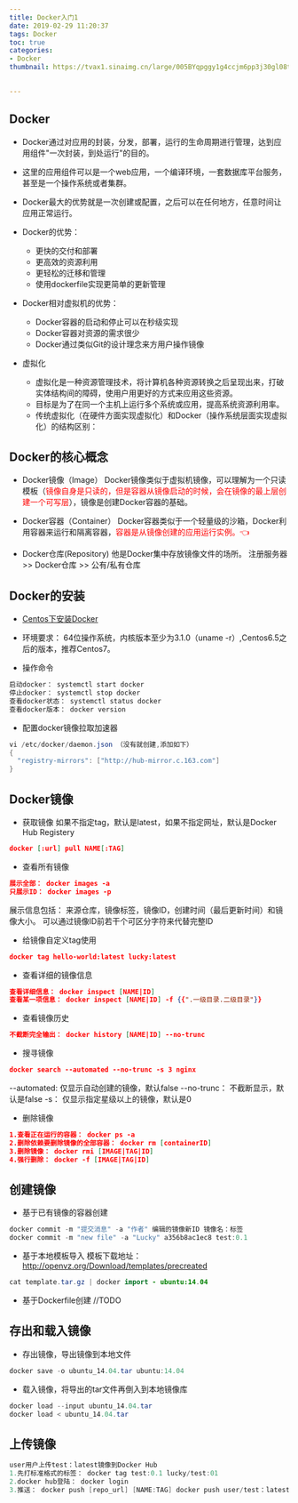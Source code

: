 ```yaml
---
title: Docker入门1
date: 2019-02-29 11:20:37
tags: Docker
toc: true
categories:
- Docker
thumbnail: https://tvax1.sinaimg.cn/large/005BYqpggy1g4ccjm6pp3j30gl08tjrz.jpg

 
---
```

## Docker

* Docker通过对应用的封装，分发，部署，运行的生命周期进行管理，达到应用组件"一次封装，到处运行"的目的。

* 这里的应用组件可以是一个web应用，一个编译环境，一套数据库平台服务，甚至是一个操作系统或者集群。

* Docker最大的优势就是一次创建或配置，之后可以在任何地方，任意时间让应用正常运行。

* Docker的优势：
	* 更快的交付和部署
	* 更高效的资源利用
	* 更轻松的迁移和管理
	* 使用dockerfile实现更简单的更新管理
<!-- more -->
* Docker相对虚拟机的优势：
	* Docker容器的启动和停止可以在秒级实现
	* Docker容器对资源的需求很少
	* Docker通过类似Git的设计理念来方用户操作镜像

* 虚拟化
	* 虚拟化是一种资源管理技术，将计算机各种资源转换之后呈现出来，打破实体结构间的障碍，使用户用更好的方式来应用这些资源。
	* 目标是为了在同一个主机上运行多个系统或应用，提高系统资源利用率。
	* 传统虚拟化（在硬件方面实现虚拟化）和Docker（操作系统层面实现虚拟化）的结构区别：

## Docker的核心概念

* Docker镜像（Image）
Docker镜像类似于虚拟机镜像，可以理解为一个只读模板（<font color="red">镜像自身是只读的，但是容器从镜像启动的时候，会在镜像的最上层创建一个可写层</font>），镜像是创建Docker容器的基础。

* Docker容器（Container）
Docker容器类似于一个轻量级的沙箱，Docker利用容器来运行和隔离容器，<font color="red">容器是从镜像创建的应用运行实例。:point_left:</font>

* Docker仓库(Repository)
  他是Docker集中存放镜像文件的场所。
  注册服务器 >> Docker仓库 >> 公有/私有仓库

## Docker的安装

* <a href="http://www.runoob.com/docker/centos-docker-install.html">Centos下安装Docker</a>
* 环境要求： 64位操作系统，内核版本至少为3.1.0（uname -r）,Centos6.5之后的版本，推荐Centos7。

* 操作命令
``` java
启动docker： systemctl start docker
停止docker： systemctl stop docker
查看docker状态： systemctl status docker
查看docker版本： docker version
```
* 配置docker镜像拉取加速器
``` java
vi /etc/docker/daemon.json （没有就创建,添加如下）
{
  "registry-mirrors": ["http://hub-mirror.c.163.com"]
}
```

## Docker镜像

* 获取镜像
如果不指定tag，默认是latest，如果不指定网址，默认是Docker Hub Registery
``` json
docker [:url] pull NAME[:TAG]
```

* 查看所有镜像
``` json
展示全部： docker images -a
只展示ID： docker images -p
```
展示信息包括： 来源仓库，镜像标签，镜像ID，创建时间（最后更新时间）和镜像大小。
可以通过镜像ID前若干个可区分字符来代替完整ID

* 给镜像自定义tag使用
``` json
docker tag hello-world:latest lucky:latest
```

* 查看详细的镜像信息
``` json
查看详细信息： docker inspect [NAME|ID]
查看某一项信息： docker inspect [NAME|ID] -f {{".一级目录.二级目录"}}
```

* 查看镜像历史
``` json
不截断完全输出： docker history [NAME|ID] --no-trunc
```

* 搜寻镜像
``` json
docker search --automated --no-trunc -s 3 nginx
```
--automated: 仅显示自动创建的镜像，默认false
--no-trunc： 不截断显示，默认是false
-s： 仅显示指定星级以上的镜像，默认是0

* 删除镜像
``` json
1.查看正在运行的容器： docker ps -a
2.删除依赖要删除镜像的全部容器： docker rm [containerID]
3.删除镜像： docker rmi [IMAGE|TAG|ID]
4.强行删除： docker -f [IMAGE|TAG|ID]
```

## 创建镜像

* 基于已有镜像的容器创建
``` java
docker commit -m "提交消息" -a "作者" 编辑的镜像新ID 镜像名：标签
docker commit -m "new file" -a "Lucky" a356b8ac1ec8 test:0.1
```
* 基于本地模板导入
模板下载地址： http://openvz.org/Download/templates/precreated
``` java
cat template.tar.gz | docker import - ubuntu:14.04
```

* 基于Dockerfile创建
 //TODO

## 存出和载入镜像

* 存出镜像，导出镜像到本地文件
``` java
docker save -o ubuntu_14.04.tar ubuntu:14.04
```
* 载入镜像，将导出的tar文件再倒入到本地镜像库
``` java
docker load --input ubuntu_14.04.tar
docker load < ubuntu_14.04.tar
```

## 上传镜像
``` java
user用户上传test：latest镜像到Docker Hub
1.先打标准格式的标签： docker tag test:0.1 lucky/test:01
2.docker hub登陆： docker login
3.推送： docker push [repo_url] [NAME:TAG] docker push user/test：latest
```